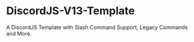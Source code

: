# DiscordJS-V13-Template
 A DiscordJS Template with Slash Command Support, Legacy Commands and More.
